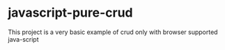 # javascript-pure-crud
This project is a very basic example of crud only with browser supported java-script
